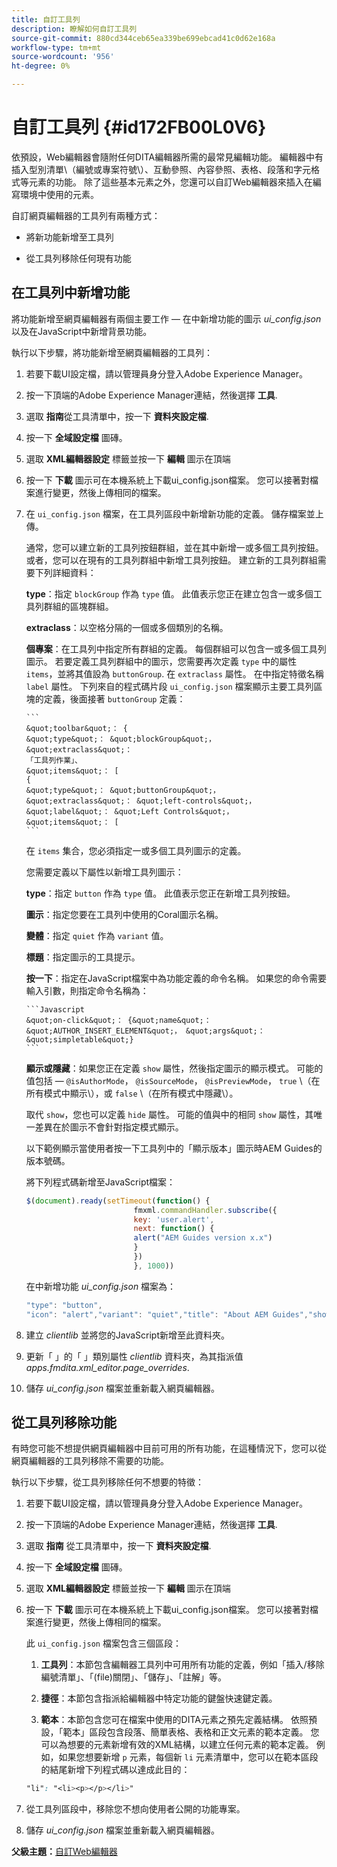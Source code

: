 ```yaml
---
title: 自訂工具列
description: 瞭解如何自訂工具列
source-git-commit: 880cd344ceb65ea339be699ebcad41c0d62e168a
workflow-type: tm+mt
source-wordcount: '956'
ht-degree: 0%

---
```


# 自訂工具列 {#id172FB00L0V6}

依預設，Web編輯器會隨附任何DITA編輯器所需的最常見編輯功能。 編輯器中有插入型別清單\（編號或專案符號\）、互動參照、內容參照、表格、段落和字元格式等元素的功能。 除了這些基本元素之外，您還可以自訂Web編輯器來插入在編寫環境中使用的元素。

自訂網頁編輯器的工具列有兩種方式：

- 將新功能新增至工具列

- 從工具列移除任何現有功能


## 在工具列中新增功能

將功能新增至網頁編輯器有兩個主要工作 — 在中新增功能的圖示 *ui\_config.json* 以及在JavaScript中新增背景功能。

執行以下步驟，將功能新增至網頁編輯器的工具列：

1. 若要下載UI設定檔，請以管理員身分登入Adobe Experience Manager。

1. 按一下頂端的Adobe Experience Manager連結，然後選擇 **工具**.
1. 選取 **指南**&#x200B;從工具清單中，按一下 **資料夾設定檔**.
1. 按一下 **全域設定檔** 圖磚。
1. 選取 **XML編輯器設定** 標籤並按一下 **編輯** 圖示在頂端
1. 按一下 **下載** 圖示可在本機系統上下載ui\_config.json檔案。 您可以接著對檔案進行變更，然後上傳相同的檔案。
1. 在 `ui_config.json` 檔案，在工具列區段中新增新功能的定義。 儲存檔案並上傳。

   通常，您可以建立新的工具列按鈕群組，並在其中新增一或多個工具列按鈕。 或者，您可以在現有的工具列群組中新增工具列按鈕。 建立新的工具列群組需要下列詳細資料：

   **type**：指定 `blockGroup` 作為 `type` 值。 此值表示您正在建立包含一或多個工具列群組的區塊群組。

   **extraclass**：以空格分隔的一個或多個類別的名稱。

   **個專案**：在工具列中指定所有群組的定義。 每個群組可以包含一或多個工具列圖示。 若要定義工具列群組中的圖示，您需要再次定義 `type` 中的屬性 `items`，並將其值設為 `buttonGroup`. 在 `extraclass` 屬性。 在中指定特徵名稱 `label` 屬性。 下列來自的程式碼片段 `ui_config.json` 檔案顯示主要工具列區塊的定義，後面接著 `buttonGroup` 定義：

       ```
       &quot;toolbar&quot;： {
       &quot;type&quot;： &quot;blockGroup&quot;，
       &quot;extraclass&quot;：
       「工具列作業」、
       &quot;items&quot;： [
       {
       &quot;type&quot;： &quot;buttonGroup&quot;，
       &quot;extraclass&quot;： &quot;left-controls&quot;，
       &quot;label&quot;： &quot;Left Controls&quot;，
       &quot;items&quot;： [
       ```
   
   在 `items` 集合，您必須指定一或多個工具列圖示的定義。

   您需要定義以下屬性以新增工具列圖示：

   **type**：指定 `button` 作為 `type` 值。 此值表示您正在新增工具列按鈕。

   **圖示**：指定您要在工具列中使用的Coral圖示名稱。

   **變體**：指定 `quiet` 作為 `variant` 值。

   **標題**：指定圖示的工具提示。

   **按一下**：指定在JavaScript檔案中為功能定義的命令名稱。 如果您的命令需要輸入引數，則指定命令名稱為：

       ```Javascript
       &quot;on-click&quot;： {&quot;name&quot;： &quot;AUTHOR_INSERT_ELEMENT&quot;， &quot;args&quot;： &quot;simpletable&quot;}
       ```
   
   **顯示或隱藏**：如果您正在定義 `show` 屬性，然後指定圖示的顯示模式。 可能的值包括 —  `@isAuthorMode`， `@isSourceMode`， `@isPreviewMode`， `true` \（在所有模式中顯示\），或 `false` \（在所有模式中隱藏\）。

   取代 `show`，您也可以定義 `hide` 屬性。 可能的值與中的相同 `show` 屬性，其唯一差異在於圖示不會針對指定模式顯示。

   以下範例顯示當使用者按一下工具列中的「顯示版本」圖示時AEM Guides的版本號碼。

   將下列程式碼新增至JavaScript檔案：

   ```Javascript
   $(document).ready(setTimeout(function() {
                           fmxml.commandHandler.subscribe({
                           key: 'user.alert',
                           next: function() {
                           alert("AEM Guides version x.x")
                           }
                           })
                           }, 1000))
   ```

   在中新增功能 *ui\_config.json* 檔案為：

   ```Javascript
   "type": "button",
   "icon": "alert","variant": "quiet","title": "About AEM Guides","show": "true","on-click": "user.alert"
   ```

1. 建立 *clientlib* 並將您的JavaScript新增至此資料夾。

1. 更新「 」的「 」類別屬性 *clientlib* 資料夾，為其指派值 *apps.fmdita.xml\_editor.page\_overrides*.

1. 儲存 *ui\_config.json* 檔案並重新載入網頁編輯器。


## 從工具列移除功能

有時您可能不想提供網頁編輯器中目前可用的所有功能，在這種情況下，您可以從網頁編輯器的工具列移除不需要的功能。

執行以下步驟，從工具列移除任何不想要的特徵：

1. 若要下載UI設定檔，請以管理員身分登入Adobe Experience Manager。

1. 按一下頂端的Adobe Experience Manager連結，然後選擇 **工具**.
1. 選取 **指南** 從工具清單中，按一下 **資料夾設定檔**.
1. 按一下 **全域設定檔** 圖磚。
1. 選取 **XML編輯器設定** 標籤並按一下 **編輯** 圖示在頂端
1. 按一下 **下載** 圖示可在本機系統上下載ui\_config.json檔案。 您可以接著對檔案進行變更，然後上傳相同的檔案。

   此 `ui_config.json` 檔案包含三個區段：

   1. **工具列**：本節包含編輯器工具列中可用所有功能的定義，例如「插入/移除編號清單」、「\(file\)關閉」、「儲存」、「註解」等。

   1. **捷徑**：本節包含指派給編輯器中特定功能的鍵盤快速鍵定義。

   1. **範本**：本節包含您可在檔案中使用的DITA元素之預先定義結構。 依照預設，「範本」區段包含段落、簡單表格、表格和正文元素的範本定義。 您可以為想要的元素新增有效的XML結構，以建立任何元素的範本定義。 例如，如果您想要新增 `p` 元素，每個新 `li` 元素清單中，您可以在範本區段的結尾新增下列程式碼以達成此目的：

   ```css
   "li": "<li><p></p></li>"
   ```

1. 從工具列區段中，移除您不想向使用者公開的功能專案。

1. 儲存 *ui\_config.json* 檔案並重新載入網頁編輯器。


**父級主題：**[&#x200B;自訂Web編輯器](conf-web-editor.md)
